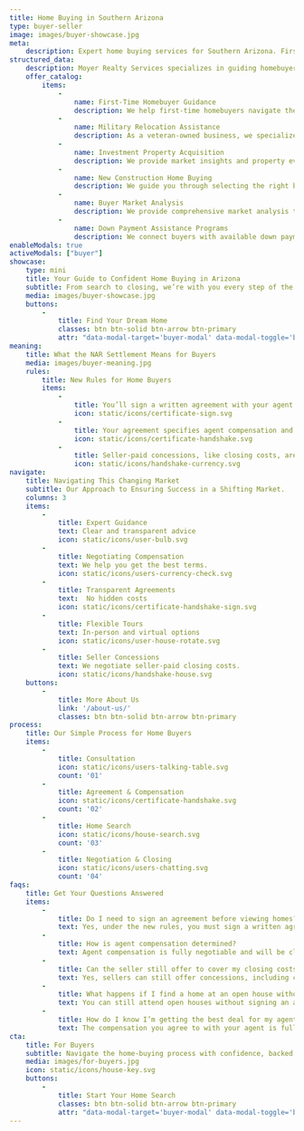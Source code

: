 ```yaml
---
title: Home Buying in Southern Arizona
type: buyer-seller
image: images/buyer-showcase.jpg
meta:
    description: Expert home buying services for Southern Arizona. First-time buyers, military relocations, and investors — we guide you from search to closing.
structured_data:
    description: Moyer Realty Services specializes in guiding homebuyers through the process of purchasing residential properties in Southern Arizona.
    offer_catalog:
        items:
            -
                name: First-Time Homebuyer Guidance
                description: We help first-time homebuyers navigate the complex Arizona real estate market with confidence.
            -
                name: Military Relocation Assistance
                description: As a veteran-owned business, we specialize in helping military families relocate smoothly.
            -
                name: Investment Property Acquisition
                description: We provide market insights and property evaluation services to help you make profitable investment decisions.
            -
                name: New Construction Home Buying
                description: We guide you through selecting the right builder and reviewing contracts.
            -
                name: Buyer Market Analysis
                description: We provide comprehensive market analysis to help you make the best decision for your home purchase.
            -
                name: Down Payment Assistance Programs
                description: We connect buyers with available down payment assistance programs.
enableModals: true
activeModals: ["buyer"]
showcase:
    type: mini
    title: Your Guide to Confident Home Buying in Arizona
    subtitle: From search to closing, we’re with you every step of the way to make informed and confident decisions.
    media: images/buyer-showcase.jpg
    buttons:
        -
            title: Find Your Dream Home
            classes: btn btn-solid btn-arrow btn-primary
            attr: "data-modal-target='buyer-modal' data-modal-toggle='buyer-modal'"
meaning:
    title: What the NAR Settlement Means for Buyers
    media: images/buyer-meaning.jpg
    rules:
        title: New Rules for Home Buyers
        items:
            -
                title: You’ll sign a written agreement with your agent before touring a home.
                icon: static/icons/certificate-sign.svg
            -
                title: Your agreement specifies agent compensation and services
                icon: static/icons/certificate-handshake.svg
            -
                title: Seller-paid concessions, like closing costs, are still allowed.
                icon: static/icons/handshake-currency.svg
navigate:
    title: Navigating This Changing Market
    subtitle: Our Approach to Ensuring Success in a Shifting Market.
    columns: 3
    items:
        -
            title: Expert Guidance
            text: Clear and transparent advice
            icon: static/icons/user-bulb.svg
        -
            title: Negotiating Compensation
            text: We help you get the best terms.
            icon: static/icons/users-currency-check.svg
        -
            title: Transparent Agreements
            text:  No hidden costs
            icon: static/icons/certificate-handshake-sign.svg
        -
            title: Flexible Tours
            text: In-person and virtual options
            icon: static/icons/user-house-rotate.svg
        -
            title: Seller Concessions
            text: We negotiate seller-paid closing costs.
            icon: static/icons/handshake-house.svg
    buttons:
        -
            title: More About Us
            link: '/about-us/'
            classes: btn btn-solid btn-arrow btn-primary
process:
    title: Our Simple Process for Home Buyers
    items:
        -
            title: Consultation
            icon: static/icons/users-talking-table.svg
            count: '01'
        -
            title: Agreement & Compensation
            icon: static/icons/certificate-handshake.svg
            count: '02'
        -
            title: Home Search
            icon: static/icons/house-search.svg
            count: '03'
        -
            title: Negotiation & Closing
            icon: static/icons/users-chatting.svg
            count: '04'
faqs:
    title: Get Your Questions Answered
    items:
        -
            title: Do I need to sign an agreement before viewing homes?
            text: Yes, under the new rules, you must sign a written agreement with your real estate agent before touring homes. This agreement outlines the services your agent will provide and the compensation they will receive. It ensures transparency and helps you understand what to expect from your agent.
        -
            title: How is agent compensation determined?
            text: Agent compensation is fully negotiable and will be clearly stated in the agreement you sign with your agent. You’ll have a detailed understanding of how your agent is being compensated—whether it’s a flat fee, hourly rate, or percentage of the sale price. The terms of this compensation are agreed upon before any services are provided.
        -
            title: Can the seller still offer to cover my closing costs?
            text: Yes, sellers can still offer concessions, including covering your closing costs, as part of the negotiation process. Although the way compensation is handled has changed, buyer concessions like this remain a common part of real estate transactions.
        -
            title: What happens if I find a home at an open house without signing an agreement?
            text: You can still attend open houses without signing an agreement, but if you want an agent to represent you in purchasing the property, you will need to sign a buyer-broker agreement before moving forward with the transaction. This ensures that your interests are fully represented during negotiations.
        -
            title: How do I know I’m getting the best deal for my agent’s services?
            text: The compensation you agree to with your agent is fully negotiable. It’s important to discuss the terms of your agreement thoroughly before signing, and your agent is obligated to clearly explain how their fees are structured. You can ask about different pricing models, including flat fees or percentage-based commissions.
cta:
    title: For Buyers
    subtitle: Navigate the home-buying process with confidence, backed by expert advice tailored to your needs.
    media: images/for-buyers.jpg
    icon: static/icons/house-key.svg
    buttons:
        -
            title: Start Your Home Search
            classes: btn btn-solid btn-arrow btn-primary
            attr: "data-modal-target='buyer-modal' data-modal-toggle='buyer-modal'"
---
```


